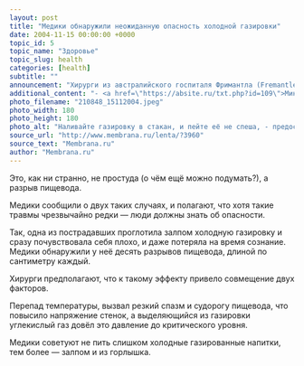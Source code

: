 ```yaml
---
layout: post
title: "Медики обнаружили неожиданную опасность холодной газировки"
date: 2004-11-15 00:00:00 +0000
topic_id: 5
topic_name: "Здоровье"
topic_slug: health
categories: [health]
subtitle: ""
announcement: "Хирурги из австралийского госпиталя Фримантла (Fremantle Hospital) Хуэй Джерн Ло (Hui Jern Loh) и Дэвид Куки (David Cooke) обнаружили редкий тип травмы, возможной при употреблении обычной холодной газировки."
additional_content: "- <a href=\"https://absite.ru/txt.php?id=109\">Минеральная вода в бутылках опасна для здоровья</a>"
photo_filename: "210848_15112004.jpeg"
photo_width: 180
photo_height: 180
photo_alt: "Наливайте газировку в стакан, и пейте её не спеша, - предостерегают авторы исследования (фото с сайта abc.net.au)"
source_url: "http://www.membrana.ru/lenta/?3960"
source_text: "Membrana.ru"
author: "Membrana.ru"
---
```

Это, как ни странно, не простуда (о чём ещё можно подумать?), а разрыв пищевода.

Медики сообщили о двух таких случаях, и полагают, что хотя такие травмы чрезвычайно редки — люди должны знать об опасности.

Так, одна из пострадавших проглотила залпом холодную газировку и сразу почувствовала себя плохо, и даже потеряла на время сознание. Медики обнаружили у неё десять разрывов пищевода, длиной по сантиметру каждый.

Хирурги предполагают, что к такому эффекту привело совмещение двух факторов.

Перепад температуры, вызвал резкий спазм и судорогу пищевода, что повысило напряжение стенок, а выделяющийся из газировки углекислый газ довёл это давление до критического уровня.

Медики советуют не пить слишком холодные газированные напитки, тем более — залпом и из горлышка.
